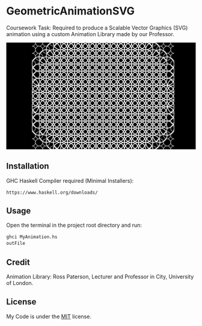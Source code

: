 # GeometricAnimationSVG

Coursework Task: Required to produce a Scalable Vector Graphics (SVG) animation using a custom Animation Library made by our Professor.

![](geometric_pattern.gif)

## Installation

GHC Haskell Compiler required (Minimal Installers):

```download
https://www.haskell.org/downloads/
```

## Usage
Open the terminal in the project root directory and run:

```haskell
ghci MyAnimation.hs
outFile
```
## Credit
Animation Library: Ross Paterson, Lecturer and Professor in City, University of London.

## License
My Code is under the [MIT](https://choosealicense.com/licenses/mit/) license.
